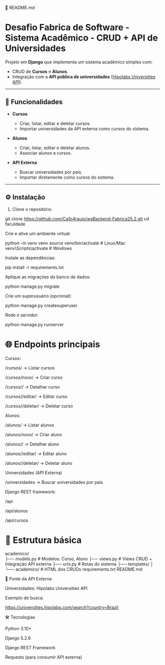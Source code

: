 📘 README.md
# Desafio Fabrica de Software -Sistema Acadêmico - CRUD + API de Universidades

Projeto em **Django** que implementa um sistema acadêmico simples com:

- CRUD de **Cursos** e **Alunos**.
- Integração com a **API pública de universidades** ([Hipolabs Universities API](https://universities.hipolabs.com/)).

---

## 🚀 Funcionalidades

- **Cursos**
  - Criar, listar, editar e deletar cursos.
  - Importar universidades da API externa como cursos do sistema.

- **Alunos**
  - Criar, listar, editar e deletar alunos.
  - Associar alunos a cursos.

- **API Externa**
  - Buscar universidades por país.
  - Importar diretamente como cursos do sistema.

---

## ⚙️ Instalação

1. Clone o repositório:

git clone https://github.com/Ca1o4raujo/wsBackend-Fabrica25.2.git
cd faculdade


Crie e ative um ambiente virtual:

python -m venv venv
source venv/bin/activate   # Linux/Mac
venv\Scripts\activate      # Windows


Instale as dependências:

pip install -r requirements.txt


Aplique as migrações do banco de dados:

python manage.py migrate


Crie um superusuário (opcional):

python manage.py createsuperuser


Rode o servidor:

python manage.py runserver


# 🌐 Endpoints principais
Cursos:

/cursos/ → Listar cursos

/cursos/novo/ → Criar curso

/cursos/<id>/ → Detalhar curso

/cursos/<id>/editar/ → Editar curso

/cursos/<id>/deletar/ → Deletar curso

Alunos:

/alunos/ → Listar alunos

/alunos/novo/ → Criar aluno

/alunos/<id>/ → Detalhar aluno

/alunos/<id>/editar/ → Editar aluno

/alunos/<id>/deletar/ → Deletar aluno

Universidades (API Externa)

/universidades → Buscar universidades por país

Django REST framework:

/api

/api/alunos

/api/cursos

# 📂 Estrutura básica

academico/  
├── models.py       # Modelos: Curso, Aluno
├── views.py        # Views CRUD + integração API externa
├── urls.py         # Rotas do sistema
├── templates/
│   └── academico/  # HTML dos CRUDs
requirements.txt
README.md

📖 Fonte da API Externa

Universidades: Hipolabs Universities API

Exemplo de busca:

https://universities.hipolabs.com/search?country=Brazil

🛠️ Tecnologias

Python 3.10+

Django 5.2.6

Django REST Framework

Requests (para consumir API externa)